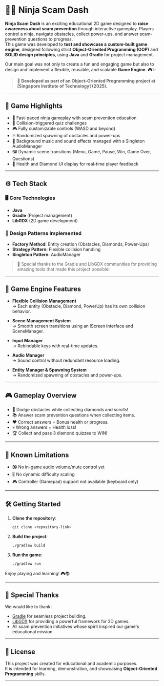 # 🥷💎 Ninja Scam Dash 

**Ninja Scam Dash** is an exciting educational 2D game designed to **raise awareness about scam prevention** through interactive gameplay. Players control a ninja, navigate obstacles, collect power-ups, and answer scam-prevention questions to progress.  
This game was developed to **test and showcase a custom-built game engine**, designed following strict **Object-Oriented Programming (OOP)** and **SOLID design principles**, using **Java** and **Gradle** for project management.

Our main goal was not only to create a fun and engaging game but also to design and implement a flexible, reusable, and scalable **Game Engine**. 🎮✨

> 📌 **Developed as part of an Object-Oriented Programming project at [Singapore Institute of Technology] (2025).**

---

## 🌟 Game Highlights

- 🚀 Fast-paced ninja gameplay with scam prevention education
- 🎯 Collision-triggered quiz challenges
- 🎮 Fully customizable controls (WASD and beyond)
- 🔥 Randomized spawning of obstacles and power-ups
- 🎵 Background music and sound effects managed with a Singleton AudioManager
- 🖼️ Dynamic scene transitions (Menu, Game, Pause, Win, Game Over, Questions)
- 💖 Health and Diamond UI display for real-time player feedback

---

## ⚙️ Tech Stack

### 🖥️ Core Technologies
- **Java**
- **Gradle** (Project management)
- **LibGDX** (2D game development)

### 🎨 Design Patterns Implemented
- **Factory Method**: Entity creation (Obstacles, Diamonds, Power-Ups)
- **Strategy Pattern**: Flexible collision handling
- **Singleton Pattern**: AudioManager

> 🎯 Special thanks to the Gradle and LibGDX communities for providing amazing tools that made this project possible!

---

## 🧩 Game Engine Features

- **Flexible Collision Management**  
  → Each entity (Obstacle, Diamond, PowerUp) has its own collision behavior.

- **Scene Management System**  
  → Smooth screen transitions using an IScreen interface and SceneManager.

- **Input Manager**  
  → Rebindable keys with real-time updates.

- **Audio Manager**  
  → Sound control without redundant resource loading.

- **Entity Manager & Spawning System**  
  → Randomized spawning of obstacles and power-ups.

---

## 🎮 Gameplay Overview

- 🏃 Dodge obstacles while collecting diamonds and scrolls!
- 📚 Answer scam prevention questions when collecting items.
- ❤️ Correct answers = Bonus health or progress.
- 💀 Wrong answers = Health loss!
- 🏆 Collect and pass 3 diamond quizzes to WIN!

---

## 🚧 Known Limitations

- 🔇 No in-game audio volume/mute control yet
- 🎚️ No dynamic difficulty scaling
- 🎮 Controller (Gamepad) support not available (keyboard only)

---

## 🛠️ Getting Started

1. **Clone the repository**:
   ```bash
   git clone <repository-link>
   ```

2. **Build the project**:
   ```bash
   ./gradlew build
   ```

3. **Run the game**:
   ```bash
   ./gradlew run
   ```

Enjoy playing and learning! 🎮📚

---

## 🙏 Special Thanks

We would like to thank:
- [Gradle](https://gradle.org/) for seamless project building.
- [LibGDX](https://libgdx.com/) for providing a powerful framework for 2D games.
- All scam prevention initiatives whose spirit inspired our game's educational mission.

---

## 📜 License

This project was created for educational and academic purposes.  
It is intended for learning, demonstration, and showcasing **Object-Oriented Programming** skills.

---

